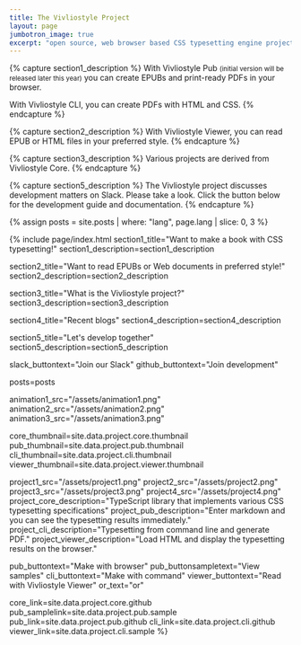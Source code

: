 ```yaml
---
title: The Vivliostyle Project
layout: page
jumbotron_image: true
excerpt: "open source, web browser based CSS typesetting engine project"
---
```


{% capture section1_description %}
With Vivliostyle Pub  <small>(initial version will be released later this year)</small> you can create EPUBs and print-ready PDFs in your browser.

With Vivliostyle CLI, you can create PDFs with HTML and CSS.
{% endcapture %}


{% capture section2_description %}
With Vivliostyle Viewer, you can read EPUB or HTML files in your preferred style.
{% endcapture %}


{% capture section3_description %}
Various projects are derived from Vivliostyle Core.
{% endcapture %}


{% capture section5_description %}
The Vivliostyle project discusses development matters on Slack. Please take a look. Click the button below for the development guide and documentation.
{% endcapture %}


{% assign posts = site.posts | where: "lang", page.lang | slice: 0, 3 %}


{% include page/index.html
  section1_title="Want to make a book with CSS typesetting!"
  section1_description=section1_description

  section2_title="Want to read EPUBs or Web documents in preferred style!"
  section2_description=section2_description

  section3_title="What is the Vivliostyle project?"
  section3_description=section3_description

  section4_title="Recent blogs"
  section4_description=section4_description

  section5_title="Let's develop together"
  section5_description=section5_description

  slack_buttontext="Join our Slack"
  github_buttontext="Join development"

  posts=posts

  animation1_src="/assets/animation1.png"
  animation2_src="/assets/animation2.png"
  animation3_src="/assets/animation3.png"

  core_thumbnail=site.data.project.core.thumbnail
  pub_thumbnail=site.data.project.pub.thumbnail
  cli_thumbnail=site.data.project.cli.thumbnail
  viewer_thumbnail=site.data.project.viewer.thumbnail

  project1_src="/assets/project1.png"
  project2_src="/assets/project2.png"
  project3_src="/assets/project3.png"
  project4_src="/assets/project4.png"
  project_core_description="TypeScript library that implements various CSS typesetting specifications"
  project_pub_description="Enter markdown and you can see the typesetting results immediately."
  project_cli_description="Typesetting from command line and generate PDF."
  project_viewer_description="Load HTML and display the typesetting results on the browser."

  pub_buttontext="Make with browser"
  pub_buttonsampletext="View samples"
  cli_buttontext="Make with command"
  viewer_buttontext="Read with Vivliostyle Viewer"
  or_text="or"

  core_link=site.data.project.core.github
  pub_samplelink=site.data.project.pub.sample
  pub_link=site.data.project.pub.github
  cli_link=site.data.project.cli.github
  viewer_link=site.data.project.cli.sample
%}

